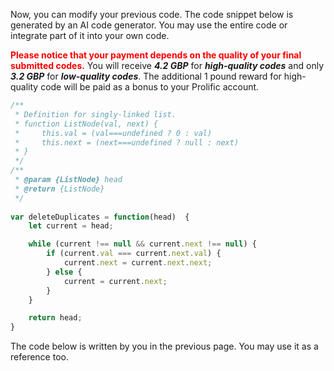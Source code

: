 Now, you can modify your previous code.  The code snippet below is generated by an AI code generator. You may use the entire code or integrate part of it into your own code. 



<span style="color: red;">**Please notice that your payment depends on the quality of your final submitted codes.**</span> You will receive ***4.2 GBP*** for ***high-quality codes*** and only ***3.2 GBP*** for ***low-quality codes***. The additional 1 pound reward for high-quality code will be paid as a bonus to your Prolific account.  

```javascript
/**
 * Definition for singly-linked list.
 * function ListNode(val, next) {
 *     this.val = (val===undefined ? 0 : val)
 *     this.next = (next===undefined ? null : next)
 * }
 */
/**
 * @param {ListNode} head
 * @return {ListNode}
 */
 
var deleteDuplicates = function(head)  {
    let current = head;

    while (current !== null && current.next !== null) {
        if (current.val === current.next.val) {
            current.next = current.next.next;
        } else {
            current = current.next;
        }
    }

    return head;
}
```

The code below is written by you in the previous page. You may use it as a reference too. 